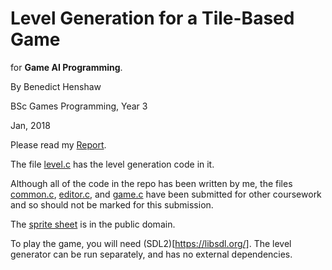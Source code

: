 # Level Generation for a Tile-Based Game
for **Game AI Programming**.

By Benedict Henshaw

BSc Games Programming, Year 3

Jan, 2018

Please read my [Report](https://github.com/benhenshaw/game_ai_tech_demo/blob/master/Report.md).

The file [level.c](https://github.com/benhenshaw/game_ai_tech_demo/blob/master/level.c) has the level generation code in it.

Although all of the code in the repo has been written by me, the files [common.c](https://github.com/benhenshaw/game_ai_tech_demo/blob/master/common.c), [editor.c](https://github.com/benhenshaw/game_ai_tech_demo/blob/master/editor.c), and [game.c](https://github.com/benhenshaw/game_ai_tech_demo/blob/master/game.c) have been submitted for other coursework and so should not be marked for this submission.

The [sprite sheet](https://github.com/benhenshaw/game_ai_tech_demo/blob/master/sheet.bmp) is in the public domain.

To play the game, you will need (SDL2)[https://libsdl.org/]. The level generator can be run separately, and has no external dependencies.
